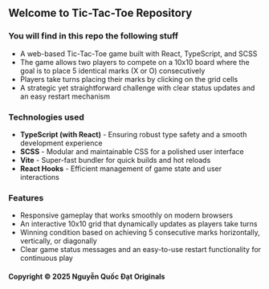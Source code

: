 ## Welcome to Tic-Tac-Toe Repository

### You will find in this repo the following stuff

* A web-based Tic-Tac-Toe game built with React, TypeScript, and SCSS
* The game allows two players to compete on a 10x10 board where the goal is to place 5 identical marks (X or O) consecutively
* Players take turns placing their marks by clicking on the grid cells
* A strategic yet straightforward challenge with clear status updates and an easy restart mechanism

### Technologies used

* **TypeScript (with React)** - Ensuring robust type safety and a smooth development experience
* **SCSS** - Modular and maintainable CSS for a polished user interface
* **Vite** - Super-fast bundler for quick builds and hot reloads
* **React Hooks** - Efficient management of game state and user interactions

### Features

* Responsive gameplay that works smoothly on modern browsers
* An interactive 10x10 grid that dynamically updates as players take turns
* Winning condition based on achieving 5 consecutive marks horizontally, vertically, or diagonally
* Clear game status messages and an easy-to-use restart functionality for continuous play

#### Copyright © 2025 Nguyễn Quốc Đạt Originals